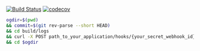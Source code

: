 [![Build Status](https://travis-ci.org/httpoz/coverage.svg)](https://travis-ci.org/httpoz/coverage)
[![codecov](https://codecov.io/gh/httpoz/coverage/branch/master/graph/badge.svg)](https://codecov.io/gh/httpoz/coverage)

```bash
ogdir=$(pwd) 
&& commit=$(git rev-parse --short HEAD)
&& cd build/logs 
&& curl -X POST path_to_your_application/hooks/{your_secret_webhook_id}/metric -F commit=${commit} -F 'report=@clover.xml' 
&& cd $ogdir
```